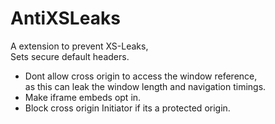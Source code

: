# AntiXSLeaks
A extension to prevent XS-Leaks,  
Sets secure default headers.

- Dont allow cross origin to access the window reference,  
as this can leak the window length and navigation timings.
- Make iframe embeds opt in.
- Block cross origin Initiator if its a protected origin.
